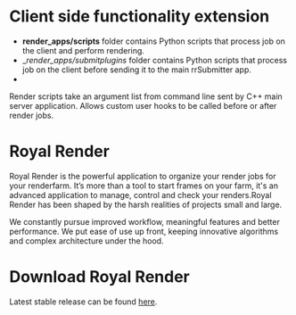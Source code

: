 # Client side functionality extension
* __render_apps/scripts__ folder contains Python scripts that process job on the client and perform rendering. 
* __render_apps/_submitplugins__ folder contains Python scripts that process job on the client before sending it to the main rrSubmitter app.
* 

Render scripts take an argument list from command line sent by C++ main server application. 
Allows custom user hooks to be called before or after render jobs.

# Royal Render
Royal Render is the powerful application to organize your render jobs for your renderfarm. It’s more than a tool to start frames on your farm, it's an advanced application to manage, control and check your renders.Royal Render has been shaped by the harsh realities of projects small and large. 

We constantly pursue improved workflow, meaningful features and better performance.  We put ease of use up front, keeping innovative algorithms and complex architecture under the hood.

# Download Royal Render
Latest stable release can be found [here](http://www.royalrender.de/download.htm).

